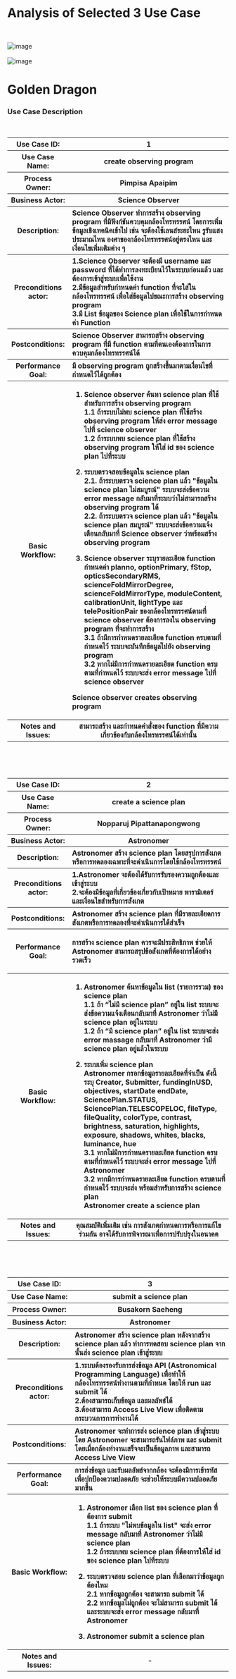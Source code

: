 <h1>Analysis of Selected 3 Use Case </h1>
<br> 

![image](https://github.com/punyanuch463/Readme-only/assets/113642317/bf3dd023-693e-49f9-83c9-dd90a7c730c4)
<br>
<br>
![image](https://github.com/punyanuch463/Readme-only/assets/113642317/85153f9c-4a83-48a9-9479-51a472169f8f)


<H1> Golden Dragon</H1>
<h3> Use Case Description </h3>
<br>

<table>

<th >  Use Case ID:   </th>
<th>  1  </th>
 
</tr>

 <tr>

<th>  Use Case Name: </th>
<th> 
  create observing program
</th>

</tr>

<tr>
  
<th>Process Owner:</th>      
<th>  Pimpisa Apaipim</th>
</tr>

<tr>
  
<th>Business Actor: </th>
<th>
 Science Observer
</th>

<tr/>
  
 <tr> 
   
<th>Description:</th>
<th align="left">
 Science Observer ทำการสร้าง observing program ที่มีฟังก์ชันควบคุมกล้องโทรทรรศน์ โดยการเพิ่มข้อมูลเชิงเทคนิคเข้าไป เช่น จะต้องใช้เลนส์ระยะไหน รูรับแสงประมาณไหน องศาของกล้องโทรทรรศน์อยู่ตรงไหน และเงื่อนไขเพิ่มเติมต่าง ๆ
</th>

 </tr>
 
<tr>
  <th> Preconditions actor:</th>
<th align="left">
1.Science Observer จะต้องมี username และ password ที่ได้ทำการลงทะเบียนไว้ในระบบก่อนแล้ว และต้องการเข้าสู่ระบบเพื่อใช้งาน<br>
2.มีข้อมูลสำหรับกำหนดค่า function ที่จะใส่ในกล้องโทรทรรศน์ เพื่อใส่ข้อมูลไปขณะการสร้าง observing program<br>
3.มี List ข้อมูลของ Science plan เพื่อใช้ในการกำหนดค่า Function
 
</th>
</tr>

 <tr> 
  <th>Postconditions:</th>
<th align="left">
 Science Observer สามารถสร้าง observing program ที่มี function ตามที่ตนเองต้องการในการควบคุมกล้องโทรทรรศน์ได้

</th>
 </tr>

 
  <tr> 
 <th>Performance Goal:</th>
 <th align="left">
 มี observing program ถูกสร้างขึ้นมาตามเงื่อนไขที่กำหนดไว้ได้ถูกต้อง
 </th>
</tr>

  
<tr> 
<th>Basic Workflow:</th>
<th align="left">
  
1. Science observer ค้นหา science plan ที่ใช้สำหรับการสร้าง observing program<br>
1.1 ถ้าระบบไม่พบ science plan ที่ใช้สร้าง observing program ให้ส่ง error message ไปที่ science observer<br>
1.2 ถ้าระบบพบ science plan ที่ใช้สร้าง observing program ให้ใส่ id ของ science plan ไปที่ระบบ<br>

2. ระบบตรวจสอบข้อมูลใน science plan <br>
2.1. ถ้าระบบตรวจ science plan แล้ว "ข้อมูลใน science plan ไม่สมบูรณ์" ระบบจะส่งข้อความ error message กลับมาที่ระบบว่าไม่สามารถสร้าง observing program ได้<br>
2.2. ถ้าระบบตรวจ science plan แล้ว "ข้อมูลใน science plan สมบูรณ์" ระบบจะส่งข้อความแจ้งเตือนกลับมาที่ Science observer ว่าพร้อมสร้าง observing program<br>

3. Science observer ระบุรายละเอียด function กำหนดค่า planno, optionPrimary, fStop, opticsSecondaryRMS, scienceFoldMirrorDegree, scienceFoldMirrorType, moduleContent, calibrationUnit, lightType และ telePositionPair ของกล้องโทรทรรศน์ตามที่ science observer ต้องการลงใน observing program ที่จะทำการสร้าง<br>
3.1 ถ้ามีการกำหนดรายละเอียด function ครบตามที่กำหนดไว้ ระบบจะบันทึกข้อมูลไปยัง observing program<br>
3.2 หากไม่มีการกำหนดรายละเอียด function ครบตามที่กำหนดไว้ ระบบจะส่ง error message ไปที่ science observer<br>

Science observer creates observing program
</th>
</tr>

 
 <th>Notes and Issues: </th>
  <th> สามารถสร้าง และกำหนดคำสั่งของ function ที่มีความเกี่ยวข้องกับกล้องโทรทรรศน์ได้เท่านั้น
  </th>

 
</table>


<br>
<br>
<br>



<table>
  
<th >  Use Case ID:   </th>
<th>  2  </th>
 
</tr>
 <tr>

<th>  Use Case Name: </th>
<th> 
 create a science plan

</th>

</tr>

<tr>
  
<th>Process Owner:</th>      
<th> Nopparuj Pipattanapongwong</th>
  
</tr>
<tr>
  
<th>Business Actor: </th>
<th>
Astronomer
</th>

<tr/>
  
 <tr> 
   
<th>Description:</th>
<th align="left">
 Astronomer สร้าง science plan โดยสรุปการสังเกตหรือการทดลองเฉพาะที่จะดำเนินการโดยใช้กล้องโทรทรรศน์
</th>
 </tr>
 
<tr>
  <th> Preconditions actor:</th>
<th align="left">
1.Astronomer จะต้องได้รับการรับรองความถูกต้องและเข้าสู่ระบบ <br>
2.จะต้องมีข้อมูลที่เกี่ยวข้องเกี่ยวกับเป้าหมาย พารามิเตอร์ และเงื่อนไขสำหรับการสังเกต<br>
  
</th>
</tr>

 <tr> 
  <th>Postconditions:</th>
<th align="left">
 Astronomer สร้าง science plan ที่มีรายละเอียดการสังเกตหรือการทดลองที่จะดำเนินการได้สำเร็จ


</th>
 </tr>

  <tr> 
 <th>Performance Goal:</th>
 <th align="left">
   
 การสร้าง science plan ควรจะมีประสิทธิภาพ ช่วยให้ Astronomer สามารถสรุปข้อสังเกตที่ต้องการได้อย่างรวดเร็ว

 </th>
</tr>

  
<tr> 
<th>Basic Workflow:</th>
<th align="left">
  
1. Astronomer ค้นหาข้อมูลใน list (รายการรวม) ของ science plan <br>
1.1 ถ้า “ไม่มี science plan” อยู่ใน list ระบบจะส่งข้อความแจ้งเตือนกลับมาที่ Astronomer ว่าไม่มี science plan อยู่ในระบบ<br>
1.2 ถ้า “มี science plan” อยู่ใน list ระบบจะส่ง error massage กลับมาที่ Astronomer ว่ามี science plan อยู่แล้วในระบบ<br>

2. ระบบเพิ่ม science plan<br>
Astronomer กรอกข้อมูลรายละเอียดที่จำเป็น ดังนี้ ระบุ Creator, Submitter, fundingInUSD, objectives, startDate endDate, SciencePlan.STATUS, SciencePlan.TELESCOPELOC, fileType, fileQuality, colorType, contrast, brightness, saturation, highlights, exposure, shadows, whites, blacks, luminance, hue<br>
3.1 หากไม่มีการกำหนดรายละเอียด function ครบตามที่กำหนดไว้ ระบบจะส่ง error message ไปที่ Astronomer <br>
3.2 หากมีการกำหนดรายละเอียด function ครบตามที่กำหนดไว้ ระบบจะส่ง พร้อมสำหรับการสร้าง science plan<br>
Astronomer create a science plan
</th>
</tr>

       
 <th>Notes and Issues: </th>
  <th> 
     คุณสมบัติเพิ่มเติม เช่น การสังเกตกำหนดการหรือการแก้ไขร่วมกัน อาจได้รับการพิจารณาเพื่อการปรับปรุงในอนาคต
  </th>

</table>


<br>
<br>
<br>


<table>
 
<th >  Use Case ID:   </th>
<th>  3
</th>
 
<tr>

<th>  Use Case Name: </th>
<th> 
submit a science plan
</th>

</tr>
<tr>
  
<th>Process Owner:</th>      
<th>   Busakorn Saeheng

</th> 
</tr>

<tr>
  
<th>Business Actor: </th>
<th>
Astronomer 
</th>

<tr/>  
<tr> 
   
<th>Description:</th>
<th align="left">
 Astronomer สร้าง science plan หลังจากสร้าง science plan แล้ว ทำการทดสอบ science plan จากนั้นส่ง science plan เข้าสู่ระบบ

</th>
</tr>
 
<tr>
<th> Preconditions actor:</th>
<th align="left">
1.ระบบต้องรองรับการส่งข้อมูล API (Astronomical Programming Language) เพื่อทำให้กล้องโทรทรรศน์ทำงานตามที่กำหนด โดยให้ run และ submit ได้
<br>
2.ต้องสามารถเก็บข้อมูล และผลลัพธ์ได้
<br>
3.ต้องสามารถ Access Live View เพื่อติดตามกระบวนการการทำงานได้

</th>
</tr>

 <tr> 
  <th>Postconditions:</th>
<th align="left">
 Astronomer จะทำการส่ง science plan เข้าสู่ระบบ โดย Astronomer จะสามารถรันไฟล์ภาพ และ submit โดยเมื่อกล้องทำงานเสร็จจะเป็นข้อมูลภาพ และสามารถ Access Live View

</th>
</tr>

 
<tr> 
 <th>Performance Goal:</th>
 <th align="left">
 การส่งข้อมูล และรับผลลัพธ์จากกล้อง จะต้องมีการเข้ารหัสเพื่อปกป้องความปลอดภัย จะช่วยให้ระบบมีความปลอดภัยมากขึ้น
 </th>
</tr>

  
<tr> 
<th>Basic Workflow:</th>
<th align="left">
  
1. Astronomer เลือก list ของ science plan ที่ต้องการ submit<br>
1.1 ถ้าระบบ "ไม่พบข้อมูลใน list" จะส่ง error message กลับมาที่ Astronomer ว่าไม่มี science plan<br>
1.2 ถ้าระบบพบ science plan ที่ต้องการให้ใส่ id ของ science plan ไปที่ระบบ<br>

2. ระบบตรวจสอบ science plan ที่เลือกมาว่าข้อมูลถูกต้องไหม<br>
2.1 หากข้อมูลถูกต้อง จะสามารถ submit ได้<br>
2.2 หากข้อมูลไม่ถูกต้อง จะไม่สามารถ submit ได้ และระบบจะส่ง error message กลับมาที่ Astronomer<br>

3. Astronomer submit a science plan
</th>
</tr>
    
<th>Notes and Issues: </th>
<th> -</th>

 
</table>


<br>
<br>
<br>

